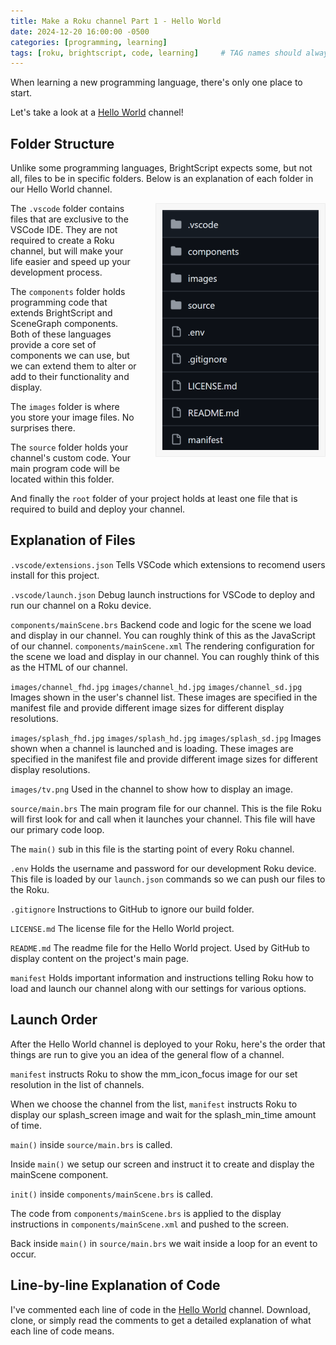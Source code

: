 ```yaml
---
title: Make a Roku channel Part 1 - Hello World
date: 2024-12-20 16:00:00 -0500
categories: [programming, learning]
tags: [roku, brightscript, code, learning]     # TAG names should always be lowercase
---
```


When learning a new programming language, there's only one place to start.

Let's take a look at a [Hello World](https://github.com/1hitsong/Learn-BrightScript-Hello-World) channel!

## Folder Structure

Unlike some programming languages, BrightScript expects some, but not all, files to be in specific folders. Below is an explanation of each folder in our Hello World channel.

<img alt="Folder structure for the Hello World channel" src="/assets/img/posts/2024/folderStructure.png" width="250" align="right" style="background: #f7f7f7; border: 1px solid #eee; margin: 0 0 30px 30px; padding: 10px;" />

The `.vscode` folder contains files that are exclusive to the VSCode IDE. They are not required to create a Roku channel, but will make your life easier and speed up your development process.

The `components` folder holds programming code that extends BrightScript and SceneGraph components. Both of these languages provide a core set of components we can use, but we can extend them to alter or add to their functionality and display.

The `images` folder is where you store your image files. No surprises there.

The `source` folder holds your channel's custom code. Your main program code will be located within this folder.

And finally the `root` folder of your project holds at least one file that is required to build and deploy your channel.

## Explanation of Files

`.vscode/extensions.json`
Tells VSCode which extensions to recomend users install for this project.

`.vscode/launch.json`
Debug launch instructions for VSCode to deploy and run our channel on a Roku device.

`components/mainScene.brs`
Backend code and logic for the scene we load and display in our channel. You can roughly think of this as the JavaScript of our channel.
`components/mainScene.xml`
The rendering configuration for the scene we load and display in our channel. You can roughly think of this as the HTML of our channel.

`images/channel_fhd.jpg`
`images/channel_hd.jpg`
`images/channel_sd.jpg`
Images shown in the user's channel list. These images are specified in the manifest file and provide different image sizes for different display resolutions.

`images/splash_fhd.jpg`
`images/splash_hd.jpg`
`images/splash_sd.jpg`
Images shown when a channel is launched and is loading. These images are specified in the manifest file and provide different image sizes for different display resolutions.

`images/tv.png`
Used in the channel to show how to display an image.

`source/main.brs`
The main program file for our channel. This is the file Roku will first look for and call when it launches your channel. This file will have our primary code loop.

The `main()` sub in this file is the starting point of every Roku channel.

`.env`
Holds the username and password for our development Roku device. This file is loaded by our `launch.json` commands so we can push our files to the Roku.

`.gitignore`
Instructions to GitHub to ignore our build folder.

`LICENSE.md`
The license file for the Hello World project.

`README.md`
The readme file for the Hello World project. Used by GitHub to display content on the project's main page.

`manifest`
Holds important information and instructions telling Roku how to load and launch our channel along with our settings for various options.

## Launch Order

After the Hello World channel is deployed to your Roku, here's the order that things are run to give you an idea of the general flow of a channel.

`manifest` instructs Roku to show the mm_icon_focus image for our set resolution in the list of channels.

When we choose the channel from the list, `manifest` instructs Roku to display our splash_screen image and wait for the splash_min_time amount of time.

`main()` inside `source/main.brs` is called.

Inside `main()` we setup our screen and instruct it to create and display the mainScene component.

`init()` inside `components/mainScene.brs` is called.

The code from `components/mainScene.brs` is applied to the display instructions in `components/mainScene.xml` and pushed to the screen.

Back inside `main()` in `source/main.brs` we wait inside a loop for an event to occur.

## Line-by-line Explanation of Code

I've commented each line of code in the [Hello World](https://github.com/1hitsong/Learn-BrightScript-Hello-World) channel. Download, clone, or simply read the comments to get a detailed explanation of what each line of code means.
